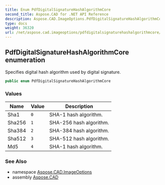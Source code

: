 ```yaml
---
title: Enum PdfDigitalSignatureHashAlgorithmCore
second_title: Aspose.CAD for .NET API Reference
description: Aspose.CAD.ImageOptions.PdfDigitalSignatureHashAlgorithmCore enum. Specifies digital hash algorithm used by digital signature
type: docs
weight: 36320
url: /net/aspose.cad.imageoptions/pdfdigitalsignaturehashalgorithmcore/
---
```

## PdfDigitalSignatureHashAlgorithmCore enumeration

Specifies digital hash algorithm used by digital signature.

```csharp
public enum PdfDigitalSignatureHashAlgorithmCore
```

### Values

| Name | Value | Description |
| --- | --- | --- |
| Sha1 | `0` | SHA-1 hash algorithm. |
| Sha256 | `1` | SHA-256 hash algorithm. |
| Sha384 | `2` | SHA-384 hash algorithm. |
| Sha512 | `3` | SHA-512 hash algorithm. |
| Md5 | `4` | SHA-1 hash algorithm. |

### See Also

* namespace [Aspose.CAD.ImageOptions](../../aspose.cad.imageoptions/)
* assembly [Aspose.CAD](../../)


